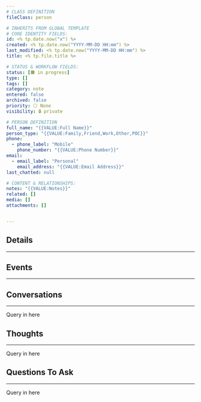 ```yaml
---
# CLASS DEFINITION
fileClass: person

# INHERITS FROM GLOBAL TEMPLATE
# CORE IDENTITY FIELDS:
id: <% tp.date.now("x") %>
created: <% tp.date.now("YYYY-MM-DD HH:mm") %>
last_modified: <% tp.date.now("YYYY-MM-DD HH:mm") %>
title: <% tp.file.title %>

# STATUS & WORKFLOW FIELDS:
status: [🟧 in progress]
type: []
tags: []
category: note
entered: false
archived: false
priority: ⚪ None
visibility: 🔒 private

# PERSON DEFINITION
full_name: "{{VALUE:Full Name}}"
person_type: "{{VALUE:Family,Friend,Work,Other,POC}}"
phone:
  - phone_label: "Mobile"
    phone_number: "{{VALUE:Phone Number}}"
email:
  - email_label: "Personal"
    email_address: "{{VALUE:Email Address}}"
last_chatted: null

# CONTENT & RELATIONSHIPS:
notes: "{{VALUE:Notes}}"
related: []
media: []
attachments: []


---
```


## Details
---

## Events
---

## Conversations
---
Query in here


## Thoughts
---
Query in here


## Questions To Ask
---
Query in here
